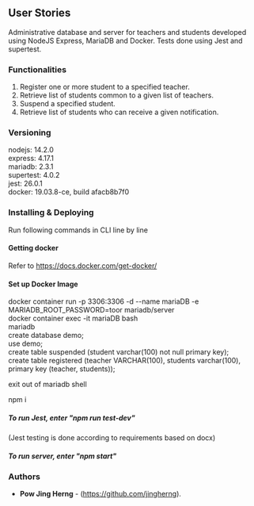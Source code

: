 ## User Stories

Administrative database and server for teachers and students developed using NodeJS Express, MariaDB and Docker. Tests done using Jest and supertest.

### Functionalities

1. Register one or more student to a specified teacher.
2. Retrieve list of students common to a given list of teachers.
3. Suspend a specified student.
4. Retrieve list of students who can receive a given notification.

### Versioning

nodejs: 14.2.0  
express: 4.17.1  
mariadb: 2.3.1  
supertest: 4.0.2  
jest: 26.0.1  
docker: 19.03.8-ce, build afacb8b7f0  

### Installing & Deploying

Run following commands in CLI line by line

#### Getting docker ####

Refer to https://docs.docker.com/get-docker/

#### Set up Docker Image ####

docker container run -p 3306:3306 -d --name mariaDB -e MARIADB_ROOT_PASSWORD=toor mariadb/server  
docker container exec -it mariaDB bash  
mariadb  
create database demo;  
use demo;  
create table suspended (student varchar(100) not null primary key);  
create table registered (teacher VARCHAR(100), students varchar(100), primary key (teacher, students));

exit out of mariadb shell

npm i

##### To run Jest, enter "npm run test-dev" ##### 
(Jest testing is done according to requirements based on docx)
##### To run server, enter "npm start" ####



### Authors ####
* **Pow Jing Herng** - (https://github.com/jingherng).
